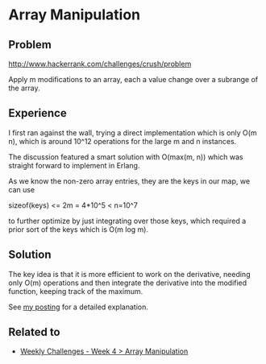 # Array Manipulation

## Problem
http://www.hackerrank.com/challenges/crush/problem

Apply m modifications to an array, each a value change over a subrange of the array.

## Experience

I first ran against the wall, trying a direct implementation which is only O(m n), 
which is around 10^12 operations for the large m and n instances. 

The discussion featured a smart solution with O(max(m, n)) which was straight forward to 
implement in Erlang.

As we know the non-zero array entries, they are the keys in our map, we can use 

sizeof(keys) <= 2m = 4*10^5 < n=10^7 

to further optimize by just integrating over those keys, which required a prior sort of the keys
which is O(m log m).


## Solution

The key idea is that it is more efficient to work on the derivative, needing only O(m) operations
and then integrate the derivative into the modified function, keeping track of the maximum.

See [my posting](https://www.hackerrank.com/challenges/crush/forum/comments/395339) for a detailed explanation.


## Related to
* [Weekly Challenges - Week 4 > Array Manipulation](http://www.hackerrank.com/contests/w4/challenges/crush)




